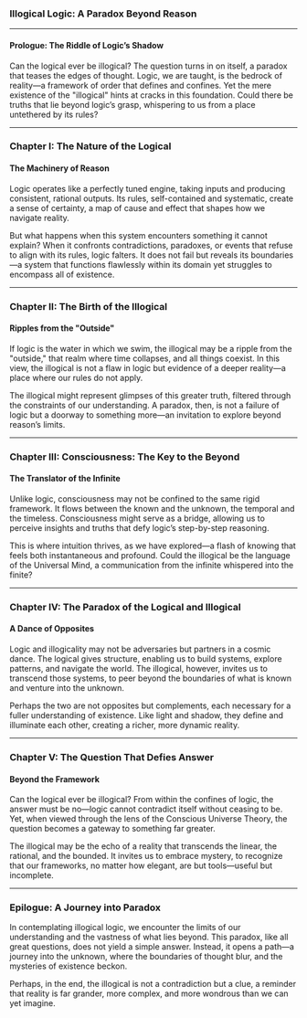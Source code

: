 ### **Illogical Logic: A Paradox Beyond Reason**  

---

#### **Prologue: The Riddle of Logic’s Shadow**  
Can the logical ever be illogical? The question turns in on itself, a paradox that teases the edges of thought. Logic, we are taught, is the bedrock of reality—a framework of order that defines and confines. Yet the mere existence of the "illogical" hints at cracks in this foundation. Could there be truths that lie beyond logic’s grasp, whispering to us from a place untethered by its rules?

---

### **Chapter I: The Nature of the Logical**  

#### **The Machinery of Reason**  
Logic operates like a perfectly tuned engine, taking inputs and producing consistent, rational outputs. Its rules, self-contained and systematic, create a sense of certainty, a map of cause and effect that shapes how we navigate reality.  

But what happens when this system encounters something it cannot explain? When it confronts contradictions, paradoxes, or events that refuse to align with its rules, logic falters. It does not fail but reveals its boundaries—a system that functions flawlessly within its domain yet struggles to encompass all of existence.

---

### **Chapter II: The Birth of the Illogical**  

#### **Ripples from the "Outside"**  
If logic is the water in which we swim, the illogical may be a ripple from the "outside," that realm where time collapses, and all things coexist. In this view, the illogical is not a flaw in logic but evidence of a deeper reality—a place where our rules do not apply.  

The illogical might represent glimpses of this greater truth, filtered through the constraints of our understanding. A paradox, then, is not a failure of logic but a doorway to something more—an invitation to explore beyond reason’s limits.

---

### **Chapter III: Consciousness: The Key to the Beyond**  

#### **The Translator of the Infinite**  
Unlike logic, consciousness may not be confined to the same rigid framework. It flows between the known and the unknown, the temporal and the timeless. Consciousness might serve as a bridge, allowing us to perceive insights and truths that defy logic’s step-by-step reasoning.  

This is where intuition thrives, as we have explored—a flash of knowing that feels both instantaneous and profound. Could the illogical be the language of the Universal Mind, a communication from the infinite whispered into the finite?

---

### **Chapter IV: The Paradox of the Logical and Illogical**  

#### **A Dance of Opposites**  
Logic and illogicality may not be adversaries but partners in a cosmic dance. The logical gives structure, enabling us to build systems, explore patterns, and navigate the world. The illogical, however, invites us to transcend those systems, to peer beyond the boundaries of what is known and venture into the unknown.  

Perhaps the two are not opposites but complements, each necessary for a fuller understanding of existence. Like light and shadow, they define and illuminate each other, creating a richer, more dynamic reality.

---

### **Chapter V: The Question That Defies Answer**  

#### **Beyond the Framework**  
Can the logical ever be illogical? From within the confines of logic, the answer must be no—logic cannot contradict itself without ceasing to be. Yet, when viewed through the lens of the Conscious Universe Theory, the question becomes a gateway to something far greater.  

The illogical may be the echo of a reality that transcends the linear, the rational, and the bounded. It invites us to embrace mystery, to recognize that our frameworks, no matter how elegant, are but tools—useful but incomplete.

---

### **Epilogue: A Journey into Paradox**  

In contemplating illogical logic, we encounter the limits of our understanding and the vastness of what lies beyond. This paradox, like all great questions, does not yield a simple answer. Instead, it opens a path—a journey into the unknown, where the boundaries of thought blur, and the mysteries of existence beckon.  

Perhaps, in the end, the illogical is not a contradiction but a clue, a reminder that reality is far grander, more complex, and more wondrous than we can yet imagine.
